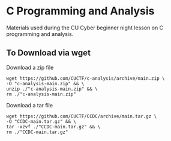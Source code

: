 # C Programming and Analysis

Materials used during the CU Cyber beginner night lesson on C programming and
analysis.

## To Download via wget

Download a zip file

``` console
wget https://github.com/CUCTF/c-analysis/archive/main.zip \
-O "c-analysis-main.zip" && \
unzip ./"c-analysis-main.zip" && \
rm ./"c-analysis-main.zip"
```

Download a tar file

``` console
wget https://github.com/CUCTF/CCDC/archive/main.tar.gz \
-O "CCDC-main.tar.gz" && \
tar -xzvf ./"CCDC-main.tar.gz" && \
rm ./"CCDC-main.tar.gz"

```
